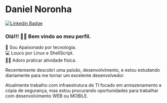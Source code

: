 <!-- 
Apartir daqui é onde eu começo a editar meu perfil.
-->
# Daniel Noronha    
[![Linkedin Badge](https://img.shields.io/badge/-LinkedIn-blue?style=flat-square&logo=Linkedin&logoColor=white&link=https://www.linkedin.com/in/dndas/)](https://www.linkedin.com/in/dndas/)    

### Olá!!! 👋🏽 Bem vindo ao meu perfil.    

 🔌 Sou Apaixonado por tecnologia.    
 💻 Louco por Linux e ShellScript.    
 🏋🏽 Adoro praticar atividade física.    
 
 Recentemente descobri uma paixão, desenvolvimento, e estou estudando diariamente para me tornar um excelente desenvolvedor.    
 
 Atualmente trabalho com infraestrutura de TI focado em armazenamento e cópia de segurança, mas estou procurando oportunidades para trabalhar com desenvolvimento WEB ou MOBILE.
